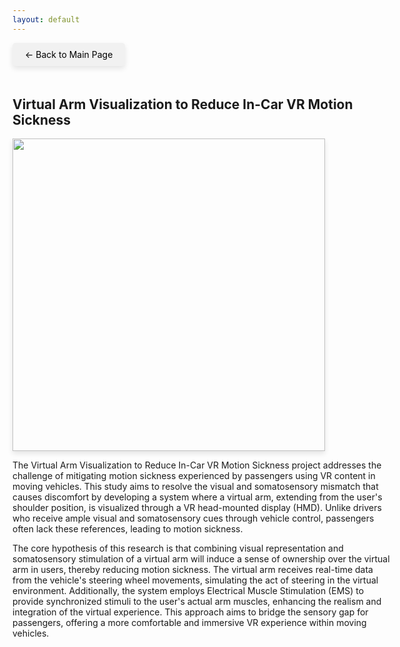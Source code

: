 ```yaml
---
layout: default
---
```


<style>
  .back-button {
    font-size: 1em;
    display: inline-block;
    margin-bottom: 20px;
    text-decoration: none;
    color: #000;
    background-color: #f1f1f1;
    padding: 10px 20px;
    border-radius: 5px;
    box-shadow: 0 4px 8px rgba(0, 0, 0, 0.1);
  }

  .content {
    width: 120%;
  }

  .img-shadow {
    width: 500px; /* Adjust the width as needed */
    height: auto;
    box-shadow: 0 4px 8px rgba(0, 0, 0, 0.1);
  }
</style>


<a href="{{ '/' | relative_url }}" class="back-button">← Back to Main Page</a>

<div class="content">

<h2>Virtual Arm Visualization to Reduce In-Car VR Motion Sickness</h2>
<img src="{{ '/images/Virtual Arm Visualization to Reduce In-Car VR Motion Sickness.gif' | relative_url }}" class="img-shadow">

<p>The Virtual Arm Visualization to Reduce In-Car VR Motion Sickness project addresses the challenge of mitigating motion sickness experienced by passengers using VR content in moving vehicles. This study aims to resolve the visual and somatosensory mismatch that causes discomfort by developing a system where a virtual arm, extending from the user's shoulder position, is visualized through a VR head-mounted display (HMD). Unlike drivers who receive ample visual and somatosensory cues through vehicle control, passengers often lack these references, leading to motion sickness.</p>

<p>The core hypothesis of this research is that combining visual representation and somatosensory stimulation of a virtual arm will induce a sense of ownership over the virtual arm in users, thereby reducing motion sickness. The virtual arm receives real-time data from the vehicle's steering wheel movements, simulating the act of steering in the virtual environment. Additionally, the system employs Electrical Muscle Stimulation (EMS) to provide synchronized stimuli to the user's actual arm muscles, enhancing the realism and integration of the virtual experience. This approach aims to bridge the sensory gap for passengers, offering a more comfortable and immersive VR experience within moving vehicles.</p>

</div>
